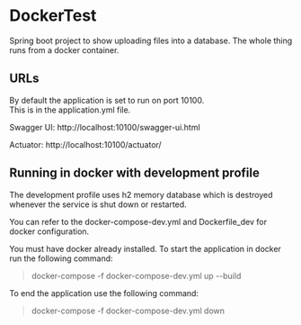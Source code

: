# DockerTest

Spring boot project to show uploading files into a database.   The whole thing runs
from a docker container.

## URLs

By default the application is set to run on port 10100.  
This is in the application.yml file.

Swagger UI: http://localhost:10100/swagger-ui.html

Actuator: http://localhost:10100/actuator/


## Running in docker with development profile

The development profile uses h2 memory database which is destroyed whenever the service is shut down or restarted.

You can refer to the docker-compose-dev.yml and Dockerfile_dev for docker configuration.

You must have docker already installed.   To start the application in docker run the following command:

>docker-compose -f docker-compose-dev.yml up --build  

To end the application use the following command:

>docker-compose -f docker-compose-dev.yml  down          